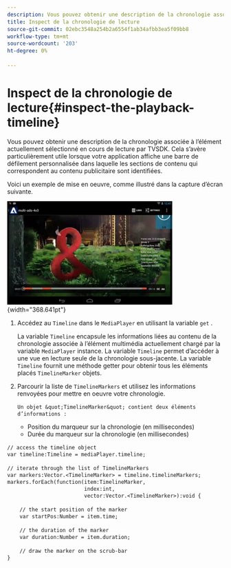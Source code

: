 ```yaml
---
description: Vous pouvez obtenir une description de la chronologie associée à l’élément actuellement sélectionné en cours de lecture par TVSDK. Cela s’avère particulièrement utile lorsque votre application affiche une barre de défilement personnalisée dans laquelle les sections de contenu qui correspondent au contenu publicitaire sont identifiées.
title: Inspect de la chronologie de lecture
source-git-commit: 02ebc3548a254b2a6554f1ab34afbb3ea5f09bb8
workflow-type: tm+mt
source-wordcount: '203'
ht-degree: 0%

---
```


# Inspect de la chronologie de lecture{#inspect-the-playback-timeline}

Vous pouvez obtenir une description de la chronologie associée à l’élément actuellement sélectionné en cours de lecture par TVSDK. Cela s’avère particulièrement utile lorsque votre application affiche une barre de défilement personnalisée dans laquelle les sections de contenu qui correspondent au contenu publicitaire sont identifiées.

Voici un exemple de mise en oeuvre, comme illustré dans la capture d’écran suivante.
<!--<a id="fig_6D9FB3764F3947A38B8E7726187BD461"></a>-->

![](assets/inspect-playback.jpg){width="368.641pt"}

1. Accédez au `Timeline` dans le `MediaPlayer` en utilisant la variable `get` .

   La variable `Timeline` encapsule les informations liées au contenu de la chronologie associée à l’élément multimédia actuellement chargé par la variable `MediaPlayer` instance. La variable `Timeline` permet d’accéder à une vue en lecture seule de la chronologie sous-jacente. La variable `Timeline` fournit une méthode getter pour obtenir tous les éléments placés `TimelineMarker` objets.

1. Parcourir la liste de `TimelineMarkers` et utilisez les informations renvoyées pour mettre en oeuvre votre chronologie.

       Un objet &quot;TimelineMarker&quot; contient deux éléments d’informations :
   
   * Position du marqueur sur la chronologie (en millisecondes)
   * Durée du marqueur sur la chronologie (en millisecondes)

<!--<a id="example_BA936629E82B4082A2E2C548E3FC3357"></a>-->

```
// access the timeline object 
var timeline:Timeline = mediaPlayer.timeline; 
 
// iterate through the list of TimelineMarkers 
var markers:Vector.<TimelineMarker> = timeline.timelineMarkers; 
markers.forEach(function(item:TimelineMarker,  
                         index:int,  
                         vector:Vector.<TimelineMarker>):void { 
    
    // the start position of the marker 
    var startPos:Number = item.time; 
 
    // the duration of the marker 
    var duration:Number = item.duration; 
 
    // draw the marker on the scrub-bar 
}
```
